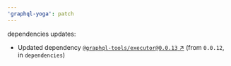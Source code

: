 ```yaml
---
'graphql-yoga': patch
---
```

dependencies updates:
  - Updated dependency [`@graphql-tools/executor@0.0.13` ↗︎](https://www.npmjs.com/package/@graphql-tools/executor/v/0.0.13) (from `0.0.12`, in `dependencies`)
